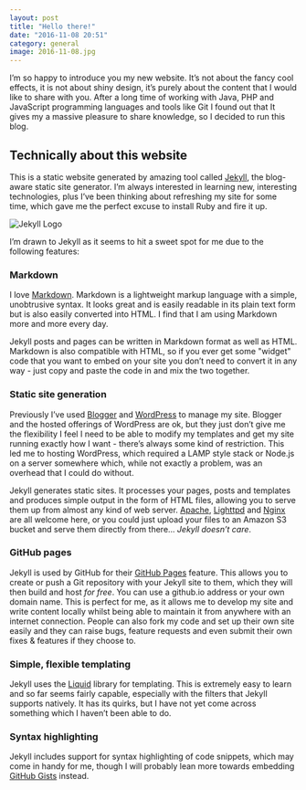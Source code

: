 ```yaml
---
layout: post
title: "Hello there!"
date: "2016-11-08 20:51"
category: general
image: 2016-11-08.jpg
---
```

I’m so happy to introduce you my new website. It’s not about the fancy cool effects, it is not about shiny design, it’s purely about the content that I would like to share with you. After a long time of working with Java, PHP and JavaScript programming languages and tools like Git I found out that It gives my a massive pleasure to share knowledge, so I decided to run this blog.

## Technically about this website

This is a static website generated by amazing tool called [Jekyll](http://jekyllrb.com), the blog-aware static site generator. I’m always interested in learning new, interesting technologies, plus I’ve been thinking about refreshing my site for some time, which gave me the perfect excuse to install Ruby and fire it up.

![Jekyll Logo](http://jekyllrb.com/img/logo-2x.png)

I’m drawn to Jekyll as it seems to hit a sweet spot for me due to the following features:

### Markdown

I love [Markdown](https://en.wikipedia.org/wiki/Markdown). Markdown is a lightweight markup language with a simple, unobtrusive syntax. It looks great and is easily readable in its plain text form but is also easily converted into HTML. I find that I am using Markdown more and more every day.

Jekyll posts and pages can be written in Markdown format as well as HTML. Markdown is also compatible with HTML, so if you ever get some "widget" code that you want to embed on your site you don’t need to convert it in any way - just copy and paste the code in and mix the two together.

### Static site generation

Previously I’ve used [Blogger](https://www.blogger.com) and [WordPress](https://wordpress.org) to manage my site. Blogger and the hosted offerings of WordPress are ok, but they just don’t give me the flexibility I feel I need to be able to modify my templates and get my site running exactly how I want - there’s always some kind of restriction. This led me to hosting WordPress, which required a LAMP style stack or Node.js on a server somewhere which, while not exactly a problem, was an overhead that I could do without.

Jekyll generates static sites. It processes your pages, posts and templates and produces simple output in the form of HTML files, allowing you to serve them up from almost any kind of web server. [Apache](https://httpd.apache.org), [Lighttpd](https://www.lighttpd.net) and [Nginx](https://www.nginx.com) are all welcome here, or you could just upload your files to an Amazon S3 bucket and serve them directly from there... *Jekyll doesn’t care*.

### GitHub pages

Jekyll is used by GitHub for their [GitHub Pages](https://pages.github.com) feature. This allows you to create or push a Git repository with your Jekyll site to them, which they will then build and host *for free*. You can use a github.io address or your own domain name. This is perfect for me, as it allows me to develop my site and write content locally whilst being able to maintain it from anywhere with an internet connection. People can also fork my code and set up their own site easily and they can raise bugs, feature requests and even submit their own fixes & features if they choose to.

### Simple, flexible templating

Jekyll uses the [Liquid](http://liquidmarkup.org) library for templating. This is extremely easy to learn and so far seems fairly capable, especially with the filters that Jekyll supports natively. It has its quirks, but I have not yet come across something which I haven’t been able to do.

### Syntax highlighting

Jekyll includes support for syntax highlighting of code snippets, which may come in handy for me, though I will probably lean more towards embedding [GitHub Gists](https://gist.github.com) instead.

